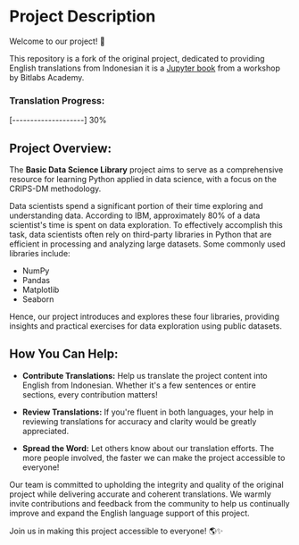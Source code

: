 # Project Description

Welcome to our project! 🚀

This repository is a fork of the original project, dedicated to providing English translations from Indonesian it is a [Jupyter book](https://syahrulhamdani.github.io/data-science-crisp-dm/) from a workshop by Bitlabs Academy.

### Translation Progress:
[--------------------] 30%

## Project Overview:

The **Basic Data Science Library** project aims to serve as a comprehensive resource for learning Python applied in data science, with a focus on the CRIPS-DM methodology. 

Data scientists spend a significant portion of their time exploring and understanding data. According to IBM, approximately 80% of a data scientist's time is spent on data exploration. To effectively accomplish this task, data scientists often rely on third-party libraries in Python that are efficient in processing and analyzing large datasets. Some commonly used libraries include:

- NumPy
- Pandas
- Matplotlib
- Seaborn

Hence, our project introduces and explores these four libraries, providing insights and practical exercises for data exploration using public datasets.

## How You Can Help:

- **Contribute Translations:** Help us translate the project content into English from Indonesian. Whether it's a few sentences or entire sections, every contribution matters!
  
- **Review Translations:** If you're fluent in both languages, your help in reviewing translations for accuracy and clarity would be greatly appreciated.

- **Spread the Word:** Let others know about our translation efforts. The more people involved, the faster we can make the project accessible to everyone!

Our team is committed to upholding the integrity and quality of the original project while delivering accurate and coherent translations. We warmly invite contributions and feedback from the community to help us continually improve and expand the English language support of this project.

Join us in making this project accessible to everyone! 🌎✨
